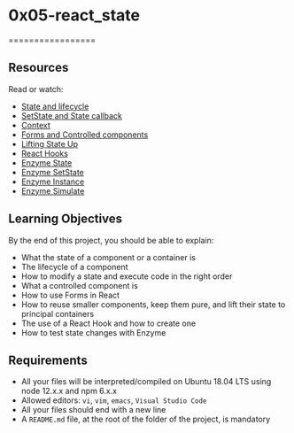 # 0x05-react_state
=================

## Resources
Read or watch:
- [State and lifecycle](https://reactjs.org/docs/state-and-lifecycle.html)
- [SetState and State callback](https://reactjs.org/docs/react-component.html#setstate)
- [Context](https://reactjs.org/docs/context.html)
- [Forms and Controlled components](https://reactjs.org/docs/forms.html)
- [Lifting State Up](https://reactjs.org/docs/lifting-state-up.html)
- [React Hooks](https://reactjs.org/docs/hooks-intro.html)
- [Enzyme State](https://enzymejs.github.io/enzyme/)
- [Enzyme SetState](https://enzymejs.github.io/enzyme/docs/api/ReactWrapper/setState.html)
- [Enzyme Instance](https://enzymejs.github.io/enzyme/docs/api/ReactWrapper/instance.html)
- [Enzyme Simulate](https://enzymejs.github.io/enzyme/docs/api/ReactWrapper/simulate.html)

## Learning Objectives
By the end of this project, you should be able to explain:
- What the state of a component or a container is
- The lifecycle of a component
- How to modify a state and execute code in the right order
- What a controlled component is
- How to use Forms in React
- How to reuse smaller components, keep them pure, and lift their state to principal containers
- The use of a React Hook and how to create one
- How to test state changes with Enzyme

## Requirements
- All your files will be interpreted/compiled on Ubuntu 18.04 LTS using node 12.x.x and npm 6.x.x
- Allowed editors: `vi`, `vim`, `emacs`, `Visual Studio Code`
- All your files should end with a new line
- A `README.md` file, at the root of the folder of the project, is mandatory
